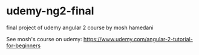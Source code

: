 # udemy-ng2-final
final project of udemy angular 2 course by mosh hamedani

See mosh's course on udemy: https://www.udemy.com/angular-2-tutorial-for-beginners
